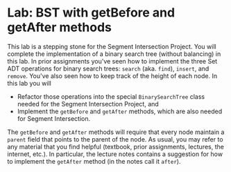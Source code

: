 # Lab: BST with getBefore and getAfter methods

This lab is a stepping stone for the Segment Intersection Project.
You will complete the implementation of a binary search tree (without balancing) in this lab.
In prior assignments you've seen how to implement the three Set ADT operations for
binary search trees: `search` (aka. `find`), `insert`, and `remove`. You've also seen
how to keep track of the height of each node. In this lab you will 

* Refactor those operations into the special `BinarySearchTree` class needed for the
    Segment Intersection Project, and
* Implement the `getBefore` and `getAfter` methods, which are also needed
    for Segment Intersection.
    
The `getBefore` and `getAfter` methods will require that every node maintain
a `parent` field that points to the parent of the node. As usual, you may
refer to any material that you find helpful (textbook, prior assignments, lectures,
the internet, etc.). In particular, the lecture notes contains a suggestion for
how to implement the `getAfter` method (in the notes call it `after`).